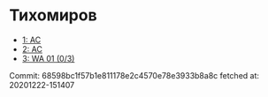 # Тихомиров
- [1: AC](1.md)
- [2: AC](2.md)
- [3: WA 01 (0/3)](3.md)

Commit: 68598bc1f57b1e811178e2c4570e78e3933b8a8c
 fetched at: 20201222-151407
